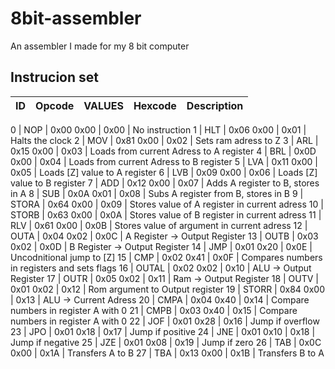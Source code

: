 # 8bit-assembler
An assembler I made for my 8 bit computer

## Instrucion set
ID|Opcode|VALUES|Hexcode|Description
|--|-----|----------|----|-------------|

0	| NOP	| 0x00	0x00	| 0x00	| No instruction
1	| HLT	| 0x06	0x00	| 0x01	| Halts the clock
2	| MOV	| 0x81	0x00	| 0x02	| Sets ram adress to Z
3	| ARL	| 0x15	0x00	| 0x03	| Loads from current Adress to A register
4	| BRL	| 0x0D	0x00	| 0x04	| Loads from current Adress to B register
5	| LVA	| 0x11	0x00	| 0x05	| Loads [Z] value to A register
6	| LVB		| 0x09	0x00	| 0x06	| Loads [Z] value to B register
7	| ADD	| 0x12	0x00	| 	0x07	| Adds A register to B, stores in A
8	| SUB	| 0x0A	0x01	| 0x08	| Subs A register from B, stores in B
9	| STORA	| 0x64	0x00	| 0x09	| Stores value of A register in  current adress
10	| STORB	| 0x63	0x00	| 0x0A	| Stores value of B register in  current adress
11	| RLV	| 0x61	0x00	| 0x0B	| Stores value of argument in current adress
12	| OUTA	| 0x04	0x02	| 0x0C	| A Register -> Output Register
13	| OUTB	| 0x03	0x02	| 0x0D	| B Register -> Output Register
14	| JMP	| 0x01	0x20	| 0x0E	| Uncodnitional jump to [Z]
15	| CMP	| 0x02	0x41	| 0x0F	| Compares numbers in registers and sets flags
16	| OUTAL	| 0x02	0x02	| 0x10	| ALU -> Output Register
17	| OUTR	| 0x05	0x02	| 0x11	| Ram -> Output Register
18	| OUTV	| 0x01	0x02	| 0x12	| Rom argument to Output register
19	| STORR	| 0x84	0x00	| 0x13	| ALU -> Current Adress
20	| CMPA	| 0x04	0x40	| 0x14	| Compare numbers in register A with 0
21	| CMPB	| 0x03	0x40	| 0x15	| Compare numbers in register A with 0
22	| JOF	| 0x01	0x28	| 0x16	| Jump if overflow
23	| JPO	| 0x01	0x18	| 0x17	| Jump if positive
24	| JNE	| 0x01	0x10	| 0x18	| Jump if negative
25	| JZE	| 0x01	0x08	| 0x19	| Jump if zero
26	| TAB	| 0x0C	0x00	| 0x1A	| Transfers A to B
27	| TBA	| 0x13	0x00	| 0x1B	| Transfers B to A

